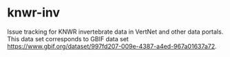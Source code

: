 # knwr-inv
Issue tracking for KNWR invertebrate data in VertNet and other data portals. This data set corresponds to GBIF data set https://www.gbif.org/dataset/997fd207-009e-4387-a4ed-967a01637a72.
